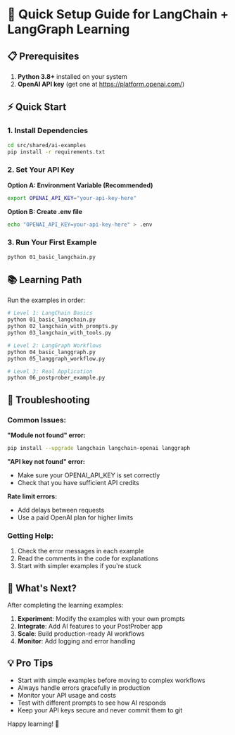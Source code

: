 # 🚀 Quick Setup Guide for LangChain + LangGraph Learning

## 📋 Prerequisites

1. **Python 3.8+** installed on your system
2. **OpenAI API key** (get one at https://platform.openai.com/)

## ⚡ Quick Start

### 1. Install Dependencies

```bash
cd src/shared/ai-examples
pip install -r requirements.txt
```

### 2. Set Your API Key

**Option A: Environment Variable (Recommended)**
```bash
export OPENAI_API_KEY="your-api-key-here"
```

**Option B: Create .env file**
```bash
echo "OPENAI_API_KEY=your-api-key-here" > .env
```

### 3. Run Your First Example

```bash
python 01_basic_langchain.py
```

## 📚 Learning Path

Run the examples in order:

```bash
# Level 1: LangChain Basics
python 01_basic_langchain.py
python 02_langchain_with_prompts.py
python 03_langchain_with_tools.py

# Level 2: LangGraph Workflows
python 04_basic_langgraph.py
python 05_langgraph_workflow.py

# Level 3: Real Application
python 06_postprober_example.py
```

## 🔧 Troubleshooting

### Common Issues:

**"Module not found" error:**
```bash
pip install --upgrade langchain langchain-openai langgraph
```

**"API key not found" error:**
- Make sure your OPENAI_API_KEY is set correctly
- Check that you have sufficient API credits

**Rate limit errors:**
- Add delays between requests
- Use a paid OpenAI plan for higher limits

### Getting Help:

1. Check the error messages in each example
2. Read the comments in the code for explanations
3. Start with simpler examples if you're stuck

## 🎯 What's Next?

After completing the learning examples:

1. **Experiment**: Modify the examples with your own prompts
2. **Integrate**: Add AI features to your PostProber app
3. **Scale**: Build production-ready AI workflows
4. **Monitor**: Add logging and error handling

## 💡 Pro Tips

- Start with simple examples before moving to complex workflows
- Always handle errors gracefully in production
- Monitor your API usage and costs
- Test with different prompts to see how AI responds
- Keep your API keys secure and never commit them to git

Happy learning! 🚀